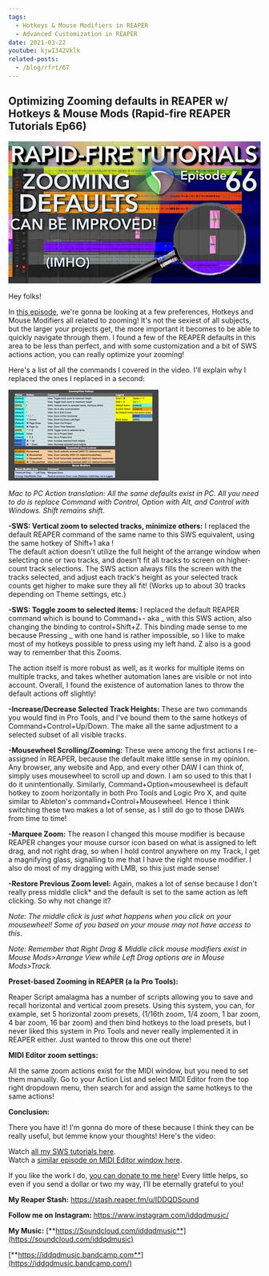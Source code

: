 ```yaml
---
tags:
  - Hotkeys & Mouse Modifiers in REAPER
  - Advanced Customization in REAPER
date: 2021-03-22
youtube: kjwI342Vklk
related-posts:
  - /blog/rfrt/67
---
```


## Optimizing Zooming defaults in REAPER w/ Hotkeys & Mouse Mods (Rapid-fire REAPER Tutorials Ep66)

![](/blog/rfrt/66/109.jpg)

Hey folks!

In [this episode](https://youtu.be/kjwI342Vklk), we're gonna be looking at a few preferences, Hotkeys and Mouse Modifiers all related to zooming! It's not the sexiest of all subjects, but the larger your projects get, the more important it becomes to be able to quickly navigate through them. I found a few of the REAPER defaults in this area to be less than perfect, and with some customization and a bit of SWS actions action, you can really optimize your zooming!

Here's a list of all the commands I covered in the video. I'll explain why I replaced the ones I replaced in a second:

![](/blog/rfrt/66/110.png)

_Mac to PC Action translation: All the same defaults exist in PC. All you need to do is replace Command with Control, Option with Alt, and Control with Windows. Shift remains shift._

**-SWS: Vertical zoom to selected tracks, minimize others:**
I replaced the default REAPER command of the same name to this SWS equivalent, using the same hotkey of Shift+1 aka !  
 The default action doesn't utilize the full height of the arrange window when selecting one or two tracks, and doesn't fit all tracks to screen on higher-count track selections. The SWS action always fills the screen with the tracks selected, and adjust each track's height as your selected track counts get higher to make sure they all fit! (Works up to about 30 tracks depending on Theme settings, etc.)

**-SWS: Toggle zoom to selected items:**
I replaced the default REAPER command which is bound to Command+- aka _ with this SWS action, also changing the binding to control+Shift+Z. This binding made sense to me because Pressing _ with one hand is rather impossible, so I like to make most of my hotkeys possible to press using my left hand. Z also is a good way to remember that this Zooms.

The action itself is more robust as well, as it works for multiple items on multiple tracks, and takes whether automation lanes are visible or not into account. Overall, I found the existence of automation lanes to throw the default actions off slightly!

**-Increase/Decrease Selected Track Heights:**
These are two commands you would find in Pro Tools, and I've bound them to the same hotkeys of Command+Control+Up/Down. The make all the same adjustment to a selected subset of all visible tracks.

**-Mousewheel Scrolling/Zooming:**
These were among the first actions I re-assigned in REAPER, because the default make little sense in my opinion. Any browser, any website and App, and every other DAW I can think of, simply uses mousewheel to scroll up and down. I am so used to this that I do it unintentionally. Similarly, Command+Option+mousewheel is default hotkey to zoom horizontally in both Pro Tools and Logic Pro X, and quite similar to Ableton's command+Control+Mousewheel. Hence I think switching these two makes a lot of sense, as I still do go to those DAWs from time to time!

**-Marquee Zoom:** The reason I changed this mouse modifier is because REAPER changes your mouse cursor icon based on what is assigned to left drag, and not right drag, so when I hold control anywhere on my Track, I get a magnifying glass, signalling to me that I have the right mouse modifier. I also do most of my dragging with LMB, so this just made sense!

**-Restore Previous Zoom level:** Again, makes a lot of sense because I don't really press middle click\* and the default is set to the same action as left clicking. So why not change it?

_Note: The middle click is just what happens when you click on your mousewheel! Some of you based on your mouse may not have access to this._

_Note: Remember that Right Drag & Middle click mouse modifiers exist in Mouse Mods>Arrange View while Left Drag options are in Mouse Mods>Track._

**Preset-based Zooming in REAPER (a la Pro Tools):**

Reaper Script amalagma has a number of scripts allowing you to save and recall horizontal and vertical zoom presets. Using this system, you can, for example, set 5 horizontal zoom presets, (1/16th zoom, 1/4 zoom, 1 bar zoom, 4 bar zoom, 16 bar zoom) and then bind hotkeys to the load presets, but I never liked this system in Pro Tools and never really implemented it in REAPER either. Just wanted to throw this one out there!

**MIDI Editor zoom settings:**

All the same zoom actions exist for the MIDI window, but you need to set them manually. Go to your Action List and select MIDI Editor from the top right dropdown menu, then search for and assign the same hotkeys to the same actions!

**Conclusion:**

There you have it! I'm gonna do more of these because I think they can be really useful, but lemme know your thoughts! Here's the video:

<youtube id="kjwI342Vklk"></youtube>

Watch [all my SWS tutorials here](https://www.youtube.com/watch?v=PQAaAN6AI0I&list=PLjvmrOUg3J0pEil4PDHyupUI-9MQwsPmd).  
Watch a [similar episode on MIDI Editor window here](https://youtu.be/0Ch9hLZBh5M).

If you like the work I do, [you can donate to me here](http://www.buymeacoffee.com/iddqdsound)! Every little helps, so even if you send a dollar or two my way, I’ll be eternally grateful to you!

**My Reaper Stash:** <https://stash.reaper.fm/u/IDDQDSound>

**Follow me on Instagram:** <https://www.instagram.com/iddqdmusic/>

**My Music:** [**https://Soundcloud.com/iddqdmusic**](https://soundcloud.com/iddqdmusic)

[ ](https://soundcloud.com/iddqdmusic) [**https://iddqdmusic.bandcamp.com**](https://iddqdmusic.bandcamp.com/)  


